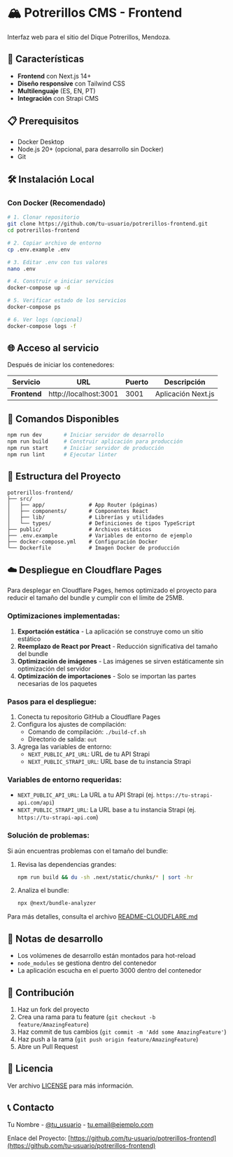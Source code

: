 # 🏔️ Potrerillos CMS - Frontend

Interfaz web para el sitio del Dique Potrerillos, Mendoza.

## 🚀 Características

- **Frontend** con Next.js 14+
- **Diseño responsive** con Tailwind CSS
- **Multilenguaje** (ES, EN, PT)
- **Integración** con Strapi CMS

## 📋 Prerequisitos

- Docker Desktop
- Node.js 20+ (opcional, para desarrollo sin Docker)
- Git

## 🛠️ Instalación Local

### Con Docker (Recomendado)
```bash
# 1. Clonar repositorio
git clone https://github.com/tu-usuario/potrerillos-frontend.git
cd potrerillos-frontend

# 2. Copiar archivo de entorno
cp .env.example .env

# 3. Editar .env con tus valores
nano .env

# 4. Construir e iniciar servicios
docker-compose up -d

# 5. Verificar estado de los servicios
docker-compose ps

# 6. Ver logs (opcional)
docker-compose logs -f
```

## 🌐 Acceso al servicio

Después de iniciar los contenedores:

| Servicio | URL | Puerto | Descripción |
|----------|-----|--------|-------------|
| **Frontend** | http://localhost:3001 | 3001 | Aplicación Next.js |

## 🧪 Comandos Disponibles

```bash
npm run dev       # Iniciar servidor de desarrollo
npm run build     # Construir aplicación para producción
npm run start     # Iniciar servidor de producción
npm run lint      # Ejecutar linter
```

## 📁 Estructura del Proyecto

```
potrerillos-frontend/
├── src/
│   ├── app/              # App Router (páginas)
│   ├── components/       # Componentes React
│   ├── lib/              # Librerías y utilidades
│   └── types/            # Definiciones de tipos TypeScript
├── public/               # Archivos estáticos
├── .env.example          # Variables de entorno de ejemplo
├── docker-compose.yml    # Configuración Docker
└── Dockerfile            # Imagen Docker de producción
```

## ☁️ Despliegue en Cloudflare Pages

Para desplegar en Cloudflare Pages, hemos optimizado el proyecto para reducir el tamaño del bundle y cumplir con el límite de 25MB.

### Optimizaciones implementadas:

1. **Exportación estática** - La aplicación se construye como un sitio estático
2. **Reemplazo de React por Preact** - Reducción significativa del tamaño del bundle
3. **Optimización de imágenes** - Las imágenes se sirven estáticamente sin optimización del servidor
4. **Optimización de importaciones** - Solo se importan las partes necesarias de los paquetes

### Pasos para el despliegue:

1. Conecta tu repositorio GitHub a Cloudflare Pages
2. Configura los ajustes de compilación:
   - Comando de compilación: `./build-cf.sh`
   - Directorio de salida: `out`
3. Agrega las variables de entorno:
   - `NEXT_PUBLIC_API_URL`: URL de tu API Strapi
   - `NEXT_PUBLIC_STRAPI_URL`: URL base de tu instancia Strapi

### Variables de entorno requeridas:

- `NEXT_PUBLIC_API_URL`: La URL a tu API Strapi (ej. `https://tu-strapi-api.com/api`)
- `NEXT_PUBLIC_STRAPI_URL`: La URL base a tu instancia Strapi (ej. `https://tu-strapi-api.com`)

### Solución de problemas:

Si aún encuentras problemas con el tamaño del bundle:

1. Revisa las dependencias grandes:
   ```bash
   npm run build && du -sh .next/static/chunks/* | sort -hr
   ```

2. Analiza el bundle:
   ```bash
   npx @next/bundle-analyzer
   ```

Para más detalles, consulta el archivo [README-CLOUDFLARE.md](README-CLOUDFLARE.md)

## 📝 Notas de desarrollo

- Los volúmenes de desarrollo están montados para hot-reload
- `node_modules` se gestiona dentro del contenedor
- La aplicación escucha en el puerto 3000 dentro del contenedor

## 🤝 Contribución

1. Haz un fork del proyecto
2. Crea una rama para tu feature (`git checkout -b feature/AmazingFeature`)
3. Haz commit de tus cambios (`git commit -m 'Add some AmazingFeature'`)
4. Haz push a la rama (`git push origin feature/AmazingFeature`)
5. Abre un Pull Request

## 📄 Licencia

Ver archivo [LICENSE](LICENSE) para más información.

## 📞 Contacto

Tu Nombre - [@tu_usuario](https://twitter.com/tu_usuario) - tu.email@ejemplo.com

Enlace del Proyecto: [https://github.com/tu-usuario/potrerillos-frontend](https://github.com/tu-usuario/potrerillos-frontend)